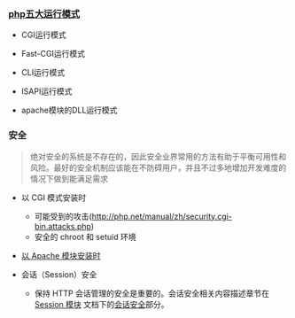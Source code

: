 ### [php五大运行模式](http://www.phpernote.com/news/723.html)
  
  - CGI运行模式
  
  - Fast-CGI运行模式
  
  - CLI运行模式
  
  - ISAPI运行模式
  
  - apache模块的DLL运行模式
  
### 安全
  
  > 绝对安全的系统是不存在的，因此安全业界常用的方法有助于平衡可用性和风险。最好的安全机制应该能在不防碍用户，并且不过多地增加开发难度的情况下做到能满足需求
  
   - 以 CGI 模式安装时
   
     - 可能受到的攻击(http://php.net/manual/zh/security.cgi-bin.attacks.php)
     - 安全的 chroot 和 setuid 环境
     
   - [以 Apache 模块安装时](http://php.net/manual/zh/security.apache.php)
   
   - 会话（Session）安全
   
     - 保持 HTTP 会话管理的安全是重要的。会话安全相关内容描述章节在[Session 模块](http://php.net/manual/zh/book.session.php) 文档下的[会话安全](http://php.net/manual/zh/session.security.php)部分。

